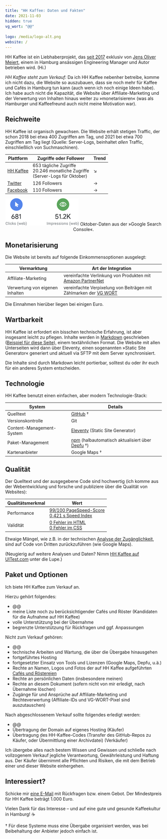 ```yaml
---
title: "HH Kaffee: Daten und Fakten"
date: 2021-11-03
hidden: true
vg_wort: "@@"

logo: /media/logo-alt.png
website: /
---
```


HH Kaffee ist ein Liebhaberprojekt, das [seit 2017](/ueber-uns/) exklusiv von [Jens Oliver Meiert](https://meiert.com/), einem in Hamburg ansässigen Engineering Manager und Autor betrieben wird. (Hi.)

_HH Kaffee steht zum Verkauf:_ Da ich HH Kaffee nebenher betreibe, komme ich nicht dazu, die Website so auszubauen, dass sie noch mehr für Kaffee und Cafés in Hamburg tun kann (auch wenn ich noch einige Ideen habe). Ich habe auch nicht die Kapazität, die Website über Affiliate-Marketing und der Verwertung von Inhalten hinaus weiter zu »monetarisieren« (was als Hamburger und Kaffeefreund auch nicht meine Motivation war).

## Reichweite

HH Kaffee ist organisch gewachsen. Die Website erhält stetigen Traffic, der schon 2018 bei etwa 400 Zugriffen am Tag, und 2021 bei etwa 700 Zugriffen am Tag liegt (Quelle: Server-Logs, beinhaltet _allen_ Traffic, einschließlich von Suchmaschinen).

| Plattform | Zugriffe oder Follower | Trend |
|---|---|---|
| [HH Kaffee](https://hhkaffee.com/) | 653 tägliche Zugriffe<br>20.246 monatliche Zugriffe<br>(Server-Logs für Oktober) | ↘ |
| [Twitter](https://twitter.com/hhkaffeecom) | 126 Followers | → |
| [Facebook](https://www.facebook.com/hhkaffeecom) | 110 Followers | → |

<div style="text-align: center;">

![@@.](/media/temp-google-search-2021-10.png)
Oktober-Daten aus der »Google Search Console«.

</div>

## Monetarisierung

Die Website ist bereits auf folgende Einkommensoptionen ausgelegt:

| Vermarktung | Art der Integration |
|---|---|
| Affiliate-Marketing | vereinfachte Verlinkung von Produkten mit [Amazon PartnerNet](https://partnernet.amazon.de/) |
| Verwertung von eigenen Inhalten | vereinfachte Verpixelung von Beiträgen mit Zählmarken der [VG WORT](https://www.vgwort.de/) |

Die Einnahmen hierüber liegen bei einigen Euro.

## Wartbarkeit

HH Kaffee ist erfordert ein bisschen technische Erfahrung, ist aber insgesamt leicht zu pflegen. Inhalte werden in [Markdown](https://daringfireball.net/projects/markdown/) geschrieben ([Beispiel für diese Seite](https://github.com/j9t/hhkaffee.com/blob/master/schnack/hh-kaffee-daten-und-fakten.md)), einem textähnlichen Format. Die Website mit allen Unterseiten wird dann über Eleventy, einen sogenannten »Static Site Generator« generiert und aktuell via SFTP mit dem Server synchronisiert.

Die Inhalte sind durch Markdown leicht portierbar, solltest du oder ihr euch für ein anderes System entscheiden.

## Technologie

HH Kaffee benutzt einen einfachen, aber modern Technologie-Stack:

| System | Details |
|---|---|
| Quelltext | [GitHub](https://github.com/j9t/hhkaffee.com)&nbsp;† |
| Versionskontrolle | Git |
| Content-Management-System | [Eleventy](https://www.11ty.dev/) (Static Site Generator) |
| Paket-Management | [npm](https://www.npmjs.com/) (halbautomatisch aktualisiert über [Depfu](https://depfu.com/)&nbsp;†) |
| Kartenanbieter | Google Maps&nbsp;† |

## Qualität

Der Quelltext und der ausgegebene Code sind hochwertig (ich komme aus der Webentwicklung und forsche und publiziere über die Qualität von Websites):

| Qualitätsmerkmal | Wert |
|---|---|
| Performance | [99/100 PageSpeed-Score](https://developers.google.com/speed/pagespeed/insights/?url=https%3A%2F%2Fhhkaffee.com%2F&tab=desktop)<br>[0,421&nbsp;s Speed Index](https://www.webpagetest.org/result/211103_BiDc40_94451b092d67a58a9e7c1d732a44a95f/) |
| Validität | [0 Fehler im HTML](https://validator.w3.org/nu/?doc=https%3A%2F%2Fhhkaffee.com%2F)<br>[0 Fehler im CSS](https://jigsaw.w3.org/css-validator/validator?uri=https%3A%2F%2Fhhkaffee.com%2F&profile=css3svg&usermedium=all&vextwarning=true) |

Etwaige Mängel, wie z.B. in der technischen [Analyse der Zugänglichkeit](https://wave.webaim.org/report#/https%3A%2F%2Fhhkaffee.com%2F), sind auf Code von Dritten zurückzuführen (wie Google Maps). 

(Neugierig auf weitere Analysen und Daten? Nimm [HH Kaffee auf UITest.com](https://uitest.com/check/results/?url=https://hhkaffee.com/) unter die Lupe.)

## Paket und Optionen

Ich biete HH Kaffee zum Verkauf an.

Hierzu gehört folgendes:

* @@
* meine Liste noch zu berücksichtigender Cafés und Röster (Kandidaten für die Aufnahme auf HH Kaffee)
* volle Unterstützung bei der Übernahme
* begrenzte Unterstützung für Rückfragen und ggf. Anpassungen

Nicht zum Verkauf gehören:

* @@
* technische Arbeiten und Wartung, die über die Übergabe hinausgehen 
* fortgeführtes Hosting
* fortgesetzter Einsatz von Tools und Lizenzen (Google Maps, Depfu, u.ä.)
* Rechte an Namen, Logos und Fotos der auf HH Kaffee aufgeführten [Cafés und Röstereien](/cafes/)
* Rechte an persönlichen Daten (insbesondere meinen)
* Rechte an diesem Dokument (sofern nicht von mir erledigt, nach Übernahme löschen)
* Zugänge für und Ansprüche auf Affiliate-Marketing und Rechteverwertung (Affiliate-IDs und VG-WORT-Pixel sind auszutauschen)

Nach abgeschlossenem Verkauf sollte folgendes erledigt werden:

* @@
* Übertragung der Domain auf eigenes Hosting (Käufer)
* Übertragung des HH-Kaffee-Codes (Transfer des GitHub-Repos zu Käufer, oder Übermittlung einer Archivdatei) (Verkäufer)

Ich übergebe alles nach bestem Wissen und Gewissen und schließe nach vollzogenem Verkauf jegliche Verantwortung, Gewährleistung und Haftung aus. Der Käufer übernimmt alle Pflichten und Risiken, die mit dem Betrieb einer und dieser Website einhergehen.

## Interessiert?

Schicke mir [eine E-Mail](/kontakt/) mit Rückfragen bzw. einem Gebot. Der Mindestpreis für HH Kaffee beträgt 1.000 Euro.

Vielen Dank für das Interesse – und auf eine gute und gesunde Kaffeekultur in Hamburg!&nbsp;☕️

† Für diese Systeme muss eine Übergabe organisiert werden, was bei Beibehaltung der Anbieter jedoch einfach ist.